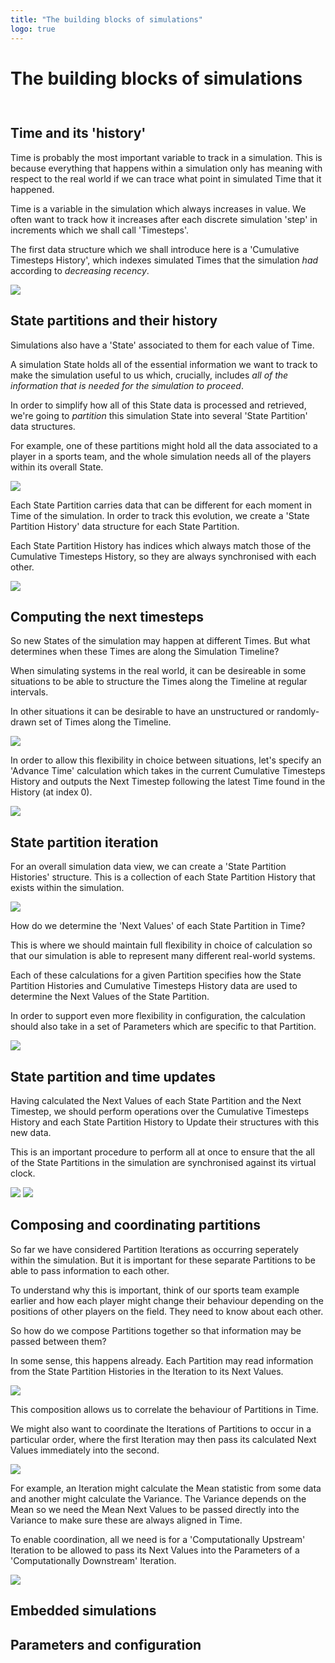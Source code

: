 ```yaml
---
title: "The building blocks of simulations"
logo: true
---
```


# The building blocks of simulations
<div style="height:0.75em;"></div>

## Time and its 'history'

Time is probably the most important variable to track in a simulation. This is because everything that happens within a simulation only has meaning with respect to the real world if we can trace what point in simulated Time that it happened.

Time is a variable in the simulation which always increases in value. We often want to track how it increases after each discrete simulation 'step' in increments which we shall call 'Timesteps'.

The first data structure which we shall introduce here is a 'Cumulative Timesteps History', which indexes simulated Times that the simulation _had_ according to _decreasing recency_.

<img src="../assets/cumulative-timesteps-history.svg" />

## State partitions and their history

Simulations also have a 'State' associated to them for each value of Time.

A simulation State holds all of the essential information we want to track to make the simulation useful to us which, crucially, includes _all of the information that is needed for the simulation to proceed_.

In order to simplify how all of this State data is processed and retrieved, we're going to _partition_ this simulation State into several 'State Partition' data structures.

For example, one of these partitions might hold all the data associated to a player in a sports team, and the whole simulation needs all of the players within its overall State.

<img src="../assets/state-partitions.svg" />

Each State Partition carries data that can be different for each moment in Time of the simulation. In order to track this evolution, we create a 'State Partition History' data structure for each State Partition.

Each State Partition History has indices which always match those of the Cumulative Timesteps History, so they are always synchronised with each other.

<img src="../assets/state-partition-history.svg" />

## Computing the next timesteps

So new States of the simulation may happen at different Times. But what determines when these Times are along the Simulation Timeline?

When simulating systems in the real world, it can be desireable in some situations to be able to structure the Times along the Timeline at regular intervals.

In other situations it can be desirable to have an unstructured or randomly-drawn set of Times along the Timeline.

<img src="../assets/timeline.svg" />

In order to allow this flexibility in choice between situations, let's specify an 'Advance Time' calculation which takes in the current Cumulative Timesteps History and outputs the Next Timestep following the latest Time found in the History (at index 0).

<img src="../assets/advance-time.svg" />

## State partition iteration

For an overall simulation data view, we can create a 'State Partition Histories' structure. This is a collection of each State Partition History that exists within the simulation.

<img src="../assets/state-partition-histories.svg" />

How do we determine the 'Next Values' of each State Partition in Time?

This is where we should maintain full flexibility in choice of calculation so that our simulation is able to represent many different real-world systems.

Each of these calculations for a given Partition specifies how the State Partition Histories and Cumulative Timesteps History data are used to determine the Next Values of the State Partition.

In order to support even more flexibility in configuration, the calculation should also take in a set of Parameters which are specific to that Partition.

<img src="../assets/partition-iteration.svg" />

## State partition and time updates

Having calculated the Next Values of each State Partition and the Next Timestep, we should perform operations over the Cumulative Timesteps History and each State Partition History to Update their structures with this new data.

This is an important procedure to perform all at once to ensure that the all of the State Partitions in the simulation are synchronised against its virtual clock.

<img src="../assets/update-time-history.svg" />

<img src="../assets/update-state-partition-history.svg" />

## Composing and coordinating partitions

So far we have considered Partition Iterations as occurring seperately within the simulation. But it is important for these separate Partitions to be able to pass information to each other. 

To understand why this is important, think of our sports team example earlier and how each player might change their behaviour depending on the positions of other players on the field. They need to know about each other.

So how do we compose Partitions together so that information may be passed between them? 

In some sense, this happens already. Each Partition may read information from the State Partition Histories in the Iteration to its Next Values.

<img src="../assets/partition-timeline-composition.svg" />

This composition allows us to correlate the behaviour of Partitions in Time.

We might also want to coordinate the Iterations of Partitions to occur in a particular order, where the first Iteration may then pass its calculated Next Values immediately into the second.

<img src="../assets/partition-dependencies.svg" />

For example, an Iteration might calculate the Mean statistic from some data and another might calculate the Variance. The Variance depends on the Mean so we need the Mean Next Values to be passed directly into the Variance to make sure these are always aligned in Time.

To enable coordination, all we need is for a 'Computationally Upstream' Iteration to be allowed to pass its Next Values into the Parameters of a 'Computationally Downstream' Iteration.

<img src="../assets/composing-partitions.svg" />

## Embedded simulations

## Parameters and configuration
